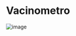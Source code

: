 # Vacinometro

![image](https://user-images.githubusercontent.com/17950612/181371731-39d72c8b-6e41-4e76-9ce6-3759e76c80a9.png)
